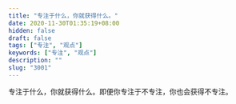 ```yaml
---
title: "专注于什么，你就获得什么。"
date: 2020-11-30T01:35:19+08:00
hidden: false
draft: false
tags: ["专注", "观点"]
keywords: ["专注", "观点"]
description: ""
slug: "3001"
---
```


专注于什么，你就获得什么。即便你专注于不专注，你也会获得不专注。
